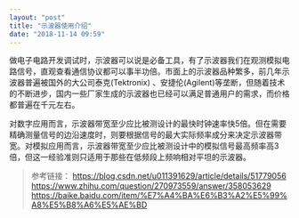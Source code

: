 ```yaml
---
layout: "post"
title: "示波器使用介绍"
date: "2018-11-14 09:59"
---
```


做电子电路开发调试时，示波器可以说是必备工具，有了示波器我们在观测模拟电路信号，直观查看通信协议都可以事半功倍。市面上的示波器品种繁多，前几年示波器普遍被国外的大公司泰克(Tektronix) 、安捷伦(Agilent)等垄断，但随着技术的不断进步，国内一些厂家生成的示波器也已经可以满足普通用户的需求，而价格都普遍在千元左右。

对数字应用而言，示波器带宽至少应比被测设计的最快时钟速率快5倍。但在需要精确测量信号的边沿速度时，则要根据信号的最大实际频率成分来决定示波器带宽。对模拟应用而言，示波器带宽至少应比被测设计中的模拟信号最高频率高3倍，但这一经验准则只适用于那些在低频段上频响相对平坦的示波器。



> 参考链接：
> https://blog.csdn.net/u011391629/article/details/51779056
> https://www.zhihu.com/question/270973559/answer/358053629
> https://baike.baidu.com/item/%E7%A4%BA%E6%B3%A2%E5%99%A8%E5%B8%A6%E5%AE%BD
